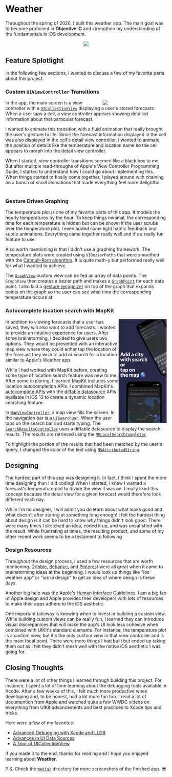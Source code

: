# Weather

Throughout the spring of 2020, I built this weather app. The main goal was to become proficient in **Objective-C** and strengthen my understanding of the 
fundamentals in iOS development.  

<p align="center">
  <img width="250" src="./media/final_product_demo.gif">  
</p>

## Feature Splotlight

In the following few sections, I wanted to discuss a few of my favorite parts about this project. 

### Custom `UIViewController` Transitions

<img width="200" src="./media/view_controller_transitions.gif" align="right">


In the app, the main screen is a view controller with a [`UICollectionView`](https://developer.apple.com/documentation/uikit/uicollectionview?language=objc)
displaying a user's stored forecasts. When a user taps a cell, a view controller appears showing detailed information about that particular forecast. 

I wanted to animate this transition with a fluid animation that really brought the user's gesture to life. Since the forecast information displayed in the cell was
also displayed in the cell's detail view controller, I wanted to animate the position of details like the temperature and location name so the cell appears to 
morph into the detail view controller. 

When I started, view controller transitions seemed like a black box to me. But after mulitple read-throughs of Apple's View Controller Programming Guide, 
I started to understand how I could go about implementing this. When things started to finally come together, I played around with chaining on a bunch
of small animations that made everything feel more delightful.
&nbsp;  
&nbsp;  

### Gesture Driven Graphing

The temperature plot is one of my favorite parts of this app. It models the hourly temperatures by the hour. To keep things minimal, the corresponding time for each 
temperature is hidden but can be shown if the user scrubs over the temperature plot. I even added some light haptic feedback and subtle animations. Everything 
came together really well and it's a really fun feature to use.

Also worth mentioning is that I didn't use a graphing framework. The temperature plots were created using `UIBezierPath`s  that were smoothed with the 
[Catmull-Rom algorithm](https://www.informit.com/articles/article.aspx?p=1998968&seqNum=9). It is quite math-y but performed really well for what I wanted to 
achieve.

The [`GraphView`](./Weather/Graph/GraphView.m) custom view can be fed an array of data points. The `GraphView` then creates a bezier path and makes a 
[`GraphPoint`](./Weather/Graph/GraphPoint.m) for each data point. I also laid a 
[gesture recognizer](https://github.com/ncooke3/Weather/blob/ef9db6426190f1667f445b93ed123b0d888387fa/Weather/Graph/GraphView.m#L86) on top of the graph that
expands points on the graph so the user can see what time the corresponding temperature occurs at.

### Autocomplete location search with MapKit

<img width="150" src="./media/preview_add_a_forecast.jpeg" align="right">


In addition to viewing forecasts that a user has saved, they will also want to add forecasts. I wanted to provide an intuitive experience for users. 
After some brainstorming, I decided to give users two options. They would be presented with an interactive map view where they could either tap the location of the 
forecast they wish to add or search for a location similar to Apple's Weather app.

While I had worked with MapKit before, creating some type of location search feature was new to me. After some exploring, I learned MapKit includes some location 
autocompletion APIs. I combined MapKit's [autocomplete APIs](https://developer.apple.com/documentation/mapkit/mklocalsearchcompleter?language=objc)
with the [diffable datasource](https://developer.apple.com/documentation/uikit/uitableviewdiffabledatasource) APIs available in iOS 13 to create a dynamic location 
searching feature. 

In [`MapViewController`](./Weather/Controllers/Add%20Forecast%20Controllers/MapViewController.m), a map view fills the screen. In the navigation bar is a 
[`UISearchBar`](https://developer.apple.com/documentation/uikit/uisearchbar?language=objc). When the user taps on the search bar and starts typing. The 
[`SearchResultsController`](./Weather/Controllers/Add%20Forecast%20Controllers/SearchResultsController.m) uses a diffable datasource to display the search results.
The results are retrieved using the [`MKLocalSearchCompleter`](https://developer.apple.com/documentation/mapkit/mklocalsearchcompleter?language=objc).

To highlight the portion of the results that had been matched by the user's query, I changed the color of the text using [`NSAttributedString`](https://developer.apple.com/documentation/foundation/nsattributedstring?language=objc).


## Designing

The hardest part of this app was designing it. In fact, I think I spent the more time designing than I did coding! When I started, I knew I wanted a forecast's 
temperature plot to divide the view it was on. I really liked this concept because the detail view for a given forecast would therefore look different 
each day.

While I'm no designer, I will admit you do learn about what looks good and what doesn't after staring at something long enough! I felt the 
hardest thing about design is it can be hard to know *why* things didn't look good. There were many times I sketched an idea, coded it up, and was unsatisfied
with the result. While frustrating at times, the resulting product, and some of my other recent work seems to be a testament to following 

### Design Resources
Throughout the design process, I used a few resources that are worth mentioning. [Dribble](https://dribbble.com), [Behance](https://www.behance.net), 
and [Pinterest](https://www.pinterest.com) were all great when it came to brainstorming ideas at the beginning. I would look up things like "ios weather app" 
or "ios ui design" to get an idea of where design is these days.

Another big help was the Apple's [Human Interface Guidelines](https://developer.apple.com/design/human-interface-guidelines/ios/overview/themes/). I am a big fan 
of Apple design and Apple provides their developers with lots of resources to make their apps adhere to the iOS aesthetic.

One important takeway is knowing *when* to invest in building a custom view. While building custom views can be really fun, I learned they can introduce visual 
discrepanices that will make the app's UI look less cohesive when combined with UIKit's standard elements. For instance, the temperature plot is a custom view, but 
it's the only custom view in that view controller and is the main focal point. There were more things I had built but ended up taking them out as I felt they 
didn't mesh well with the native iOS aesthetic I was going for.


## Closing Thoughts

There were a lot of other things I learned through building this project. For instance, I spent a lot of time learning about the debugging tools
available in Xcode. After a few weeks of this, I felt much more productive when developing and, to be honest, had a lot more fun too. I read a lot of 
documention from Apple and watched quite a few WWDC videos on everything from UIKit advancements and best practices to Xcode tips and tricks. 

Here were a few of my favorites:
- [Advanced Debugging with Xcode and LLDB](https://developer.apple.com/videos/play/wwdc2018/412/)
- [Advances in UI Data Sources](https://developer.apple.com/videos/play/wwdc2019/220/)
- [A Tour of UICollectionView](https://developer.apple.com/videos/play/wwdc2018/225/)


If you made it to the end, thanks for reading and I hope you enjoyed learning about **Weather**.

P.S. Check the [`media/`](./media) directory for more screenshots of the finished app. 😎
